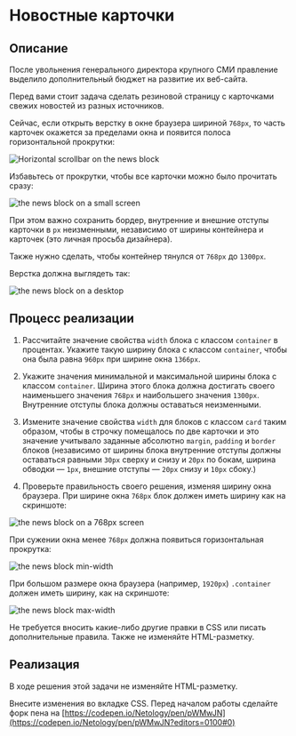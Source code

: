 # Новостные карточки

## Описание

После увольнения генерального директора крупного СМИ правление выделило дополнительный бюджет на развитие их веб-сайта.

Перед вами стоит задача сделать резиновой страницу с карточками свежих новостей из разных источников.

Сейчас, если открыть верстку в окне браузера шириной `768px`, то часть карточек окажется за пределами окна и появится полоса горизонтальной прокрутки:

![Horizontal scrollbar on the news block](../../sources/fluid-news-scrollbar.jpg)
 
Избавьтесь от прокрутки, чтобы все карточки можно было прочитать сразу:

![the news block on a small screen](../../sources/fluid-news-small-screen.jpg)

При этом важно сохранить бордер, внутренние и внешние отступы карточки в `px` неизменными, независимо от ширины контейнера и карточек (это личная просьба дизайнера).

Также нужно сделать, чтобы контейнер тянулся от `768px` до `1300px`.

Верстка должна выглядеть так:

![the news block on a desktop](../../sources/fluid-news-desktop.jpg)

## Процесс реализации

1. Рассчитайте значение свойства `width` блока с классом `container` в процентах. Укажите такую ширину блока с классом `container`, чтобы она была равна `960px` при ширине окна `1366px`. 

2. Укажите значения минимальной и максимальной ширины блока с классом `container`. Ширина этого блока должна достигать своего наименьшего значения `768px` и наибольшего значения `1300px`. Внутренние отступы блока должны оставаться неизменными.

3. Измените значение свойства `width` для блоков с классом `card` таким образом, чтобы в строчку помещалось по две карточки и это значение учитывало заданные абсолютно `margin`, `padding` и `border` блоков (независимо от ширины блока внутренние отступы должны оставаться равными `30px` сверху и снизу и `20px` по бокам, ширина обводки &mdash; `1px`, внешние отступы &mdash; `20px` снизу и `10px` сбоку.)

4. Проверьте правильность своего решения, изменяя ширину окна браузера.
При ширине окна `768px` блок должен иметь ширину как на скриншоте:

![the news block on a 768px screen](../../sources/fluid-news-768px.jpg)

При сужении окна менее `768px` должна появиться горизонтальная прокрутка:

![the news block min-width](../../sources/fluid-news-min-width.jpg)

При большом размере окна браузера (например, `1920px`) `.container` должен иметь ширину, как на скриншоте:

![the news block max-width](../../sources/fluid-news-max-width.jpg)

Не требуется вносить какие-либо другие правки в CSS или писать дополнительные правила. Также не изменяйте HTML-разметку.

## Реализация

В ходе решения этой задачи не изменяйте HTML-разметку.

Внесите изменения во вкладке CSS. Перед началом работы сделайте форк пена на [https://codepen.io/Netology/pen/pWMwJN](https://codepen.io/Netology/pen/pWMwJN?editors=0100#0)
